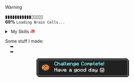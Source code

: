 > [!WARNING]
> ▮▮▮▮▮▮▮▮▮▮▮▯▯▯▯▯<br>
> **69%** ```Loading Brain Cells...```

<details "skills">
   <summary> 
       My Skills <img src="https://raw.githubusercontent.com/kuran1x/kuran1x/main/assets/partyblob.gif" height="14">
   </summary> 
   <p> <div height="top" align="bottom">
      <a href="https://en.wikipedia.org/wiki/JavaScript" title="JavaScript"><img height="25" src="https://raw.githubusercontent.com/kuran1x/kuran1x/main/assets/JS.png"></a>
      <a href="https://www.typescriptlang.org" title="TypeScript"><img height="25" src="https://raw.githubusercontent.com/kuran1x/kuran1x/main/assets/TS.png"></a>
      <a href="https://tailwindcss.com" title="Tailwind CSS"><img height="25" src="https://raw.githubusercontent.com/kuran1x/kuran1x/main/assets/TailwindCSS.png"></a>
      <a href="https://svelte.dev/" title="Svelte"><img height="25" src="https://raw.githubusercontent.com/kuran1x/kuran1x/main/assets/Svelte.png"></a>
      <br>
   </p> </div>
</details>

Some stuff I made: <br>
      ➥ <br>
      ➥ <br>
   
<div align="center">   

   <img height="60" src="https://raw.githubusercontent.com/kuran1x/kuran1x/main/assets/achievement.png">

</div>
 

